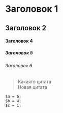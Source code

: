 # Заголовок 1
## Заголовок 2
#### Заголовок 4
##### Заголовок 5
###### Заголовок 6

>Какаято цитата  
Новая цитата


```
$a = 6;
$b = 4;
$c = 1;
```